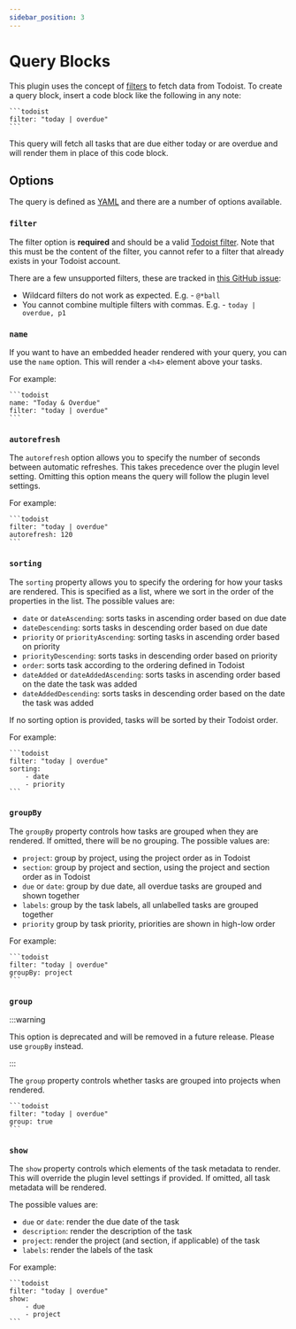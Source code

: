 ```yaml
---
sidebar_position: 3
---
```


# Query Blocks

This plugin uses the concept of [filters](https://todoist.com/help/articles/introduction-to-filters-V98wIH) to fetch data from Todoist. To create a query block, insert a code block like the following in any note:

````
```todoist
filter: "today | overdue"
```
````

This query will fetch all tasks that are due either today or are overdue and will render them in place of this code block.

## Options

The query is defined as [YAML](https://yaml.org/) and there are a number of options available.

### `filter`

The filter option is **required** and should be a valid [Todoist filter](https://todoist.com/help/articles/introduction-to-filters-V98wIH). Note that this must be the content of the filter, you cannot refer to a filter that already exists in your Todoist account.

There are a few unsupported filters, these are tracked in [this GitHub issue](https://github.com/jamiebrynes7/obsidian-todoist-plugin/issues/34):

- Wildcard filters do not work as expected. E.g. - `@*ball`
- You cannot combine multiple filters with commas. E.g. - `today | overdue, p1`

### `name`

If you want to have an embedded header rendered with your query, you can use the `name` option. This will render a `<h4>` element above your tasks.

For example:

````
```todoist
name: "Today & Overdue"
filter: "today | overdue"
```
````

### `autorefresh`

The `autorefresh` option allows you to specify the number of seconds between automatic refreshes. This takes precedence over the plugin level setting. Omitting this option means the query will follow the plugin level settings.

For example:

````
```todoist
filter: "today | overdue"
autorefresh: 120
```
````

### `sorting`

The `sorting` property allows you to specify the ordering for how your tasks are rendered. This is specified as a list, where we sort in the order of the properties in the list. The possible values are:

- `date` or `dateAscending`: sorts tasks in ascending order based on due date
- `dateDescending`: sorts tasks in descending order based on due date
- `priority` or `priorityAscending`: sorting tasks in ascending order based on priority
- `priorityDescending`: sorts tasks in descending order based on priority
- `order`: sorts task according to the ordering defined in Todoist
- `dateAdded` or `dateAddedAscending`: sorts tasks in ascending order based on the date the task was added
- `dateAddedDescending`: sorts tasks in descending order based on the date the task was added

If no sorting option is provided, tasks will be sorted by their Todoist order.

For example:

````
```todoist
filter: "today | overdue"
sorting:
    - date
    - priority
```
````

### `groupBy`

The `groupBy` property controls how tasks are grouped when they are rendered. If omitted, there will be no grouping. The possible values are:

- `project`: group by project, using the project order as in Todoist
- `section`: group by project and section, using the project and section order as in Todoist
- `due` or `date`: group by due date, all overdue tasks are grouped and shown together
- `labels`: group by the task labels, all unlabelled tasks are grouped together
- `priority` group by task priority, priorities are shown in high-low order

For example:

````
```todoist
filter: "today | overdue"
groupBy: project
```
````

### `group`

:::warning

This option is deprecated and will be removed in a future release. Please use `groupBy` instead.

:::

The `group` property controls whether tasks are grouped into projects when rendered.

````
```todoist
filter: "today | overdue"
group: true
```
````

### `show`

The `show` property controls which elements of the task metadata to render. This will override the plugin level settings if provided. If omitted, all task metadata will be rendered.

The possible values are:

- `due` or `date`: render the due date of the task
- `description`: render the description of the task
- `project`: render the project (and section, if applicable) of the task
- `labels`: render the labels of the task

For example:

````
```todoist
filter: "today | overdue"
show:
    - due
    - project
```
````
